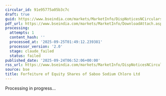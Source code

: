 ```yaml
---
circular_id: 91e95775a05b3c7c
draft: true
guid: https://www.bseindia.com/markets/MarketInfo/DispNoticesNCirculars.aspx?Noticeid={614B095B-6660-4837-8C70-677AB31FD216}&noticeno=20250924-4&dt=09/24/2025&icount=4&totcount=75&flag=0
pdf_url: https://www.bseindia.com/markets/MarketInfo/DownloadAttach.aspx?id=20250924-4&attachedId=9f4a7e68-e1c9-4c1c-b7b0-1c508a77e25c
processing:
  attempts: 1
  content_hash: ''
  processed_at: '2025-09-25T01:49:12.239381'
  processor_version: '2.0'
  stage: claude_failed
  status: failed
published_date: '2025-09-24T06:52:06+00:00'
rss_url: https://www.bseindia.com/markets/MarketInfo/DispNoticesNCirculars.aspx?Noticeid={614B095B-6660-4837-8C70-677AB31FD216}&noticeno=20250924-4&dt=09/24/2025&icount=4&totcount=75&flag=0
source: bse
title: Forfeiture of Equity Shares of Saboo Sodium Chloro Ltd
---
```


Processing in progress...